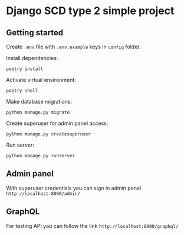 # Django SCD type 2 simple project

## Getting started

Create `.env` file with `.env.example` keys in `config` folder.

Install dependencies:
```shell
poetry install
```

Activate virtual environment:
```shell
poetry shell
```

Make database migrations:
```shell
python manage.py migrate
```

Create superuser for admin panel access:
```shell
python manage.py createsuperuser
```


Run server:
```shell
python manage.py runserver
```

## Admin panel
With superuser credentials you can sign in admin panel `http://localhost:8000/admin/`

## GraphQL

For testing API you can follow the link `http://localhost:8000/graphql/`


